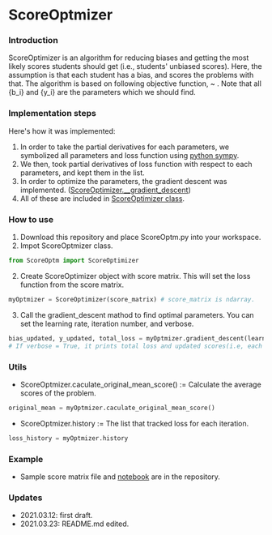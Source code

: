 # ScoreOptmizer
### Introduction
ScoreOptimizer is an algorithm for reducing biases and getting the most likely scores students should get (i.e., students' unbiased scores). Here, the assumption is that each student has a bias, and scores the problems with that. The algorithm is based on following objective function, ~ . Note that all {b_i} and {y_i} are the parameters which we should find. 


### Implementation steps
Here's how it was implemented:
1. In order to take the partial derivatives for each parameters, we symbolized all parameters and loss function using [python sympy](https://www.sympy.org/en/index.html).
2. We then, took partial derivatives of loss function with respect to each parameters, and kept them in the list.
4. In order to optimize the parameters, the gradient descent was implemented. ([ScoreOptimizer.__gradient_descent](https://github.com/JH-Won/ScoreOptmizer/blob/main/ScoreOptm.py#L104))
5. All of these are included in [ScoreOptimizer class](https://github.com/JH-Won/ScoreOptmizer/blob/main/ScoreOptm.py#L7).


### How to use
1. Download this repository and place ScoreOptm.py into your workspace.
2. Impot ScoreOptmizer class.
```python
from ScoreOptm import ScoreOptimizer
```

2. Create ScoreOptimizer object with score matrix. This will set the loss function from the score matrix.
```python
myOptmizer = ScoreOptimizer(score_matrix) # score_matrix is ndarray.
```

3. Call the gradient_descent mathod to find optimal parameters. You can set the learning rate, iteration number, and verbose.
```python
bias_updated, y_updated, total_loss = myOptmizer.gradient_descent(learnin_rate=1e-3, n_iteration=1000, verbose=True) 
# If verbose = True, it prints total loss and updated scores(i.e, each ys).
```

### Utils
- ScoreOptmizer.caculate_original_mean_score()
:= Calculate the average scores of the problem.
```python
original_mean = myOptmizer.caculate_original_mean_score()
```
- ScoreOptmizer.history
:= The list that tracked loss for each iteration.
```python
loss_history = myOptmizer.history
```

### Example
- Sample score matrix file and [notebook](https://github.com/JH-Won/ScoreOptmizer/blob/main/test_example.ipynb) are in the repository.


### Updates 
- 2021.03.12: first draft.
- 2021.03.23: README.md edited.
